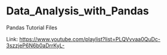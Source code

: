 # Data_Analysis_with_Pandas

Pandas Tutorial Files

Link: https://www.youtube.com/playlist?list=PLQVvvaa0QuDc-3szzjeP6N6b0aDrrKyL-
